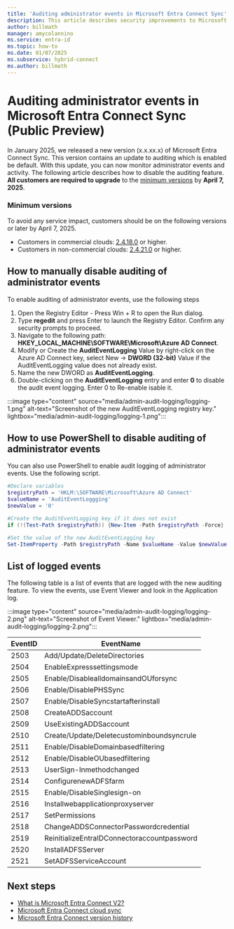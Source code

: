 ```yaml
---
title: 'Auditing administrator events in Microsoft Entra Connect Sync'
description: This article describes security improvements to Microsoft Entra Connect Sync and how to enable logging of administrator activities.
author: billmath
manager: amycolannino
ms.service: entra-id
ms.topic: how-to
ms.date: 01/07/2025
ms.subservice: hybrid-connect
ms.author: billmath
---
```


# Auditing administrator events in Microsoft Entra Connect Sync (Public Preview)

In January 2025, we released a new version (x.x.xx.x) of Microsoft Entra Connect Sync. This version contains an update to auditing which is enabled be default. With this update, you can now monitor administrator events and activity.  The following article describes how to disable the auditing feature.  **All customers are required to upgrade** to the [minimum versions](#minimum-versions) by **April 7, 2025**. 

### Minimum versions 

To avoid any service impact, customers should be on the following versions or later by April 7, 2025. 
- Customers in commercial clouds: [2.4.18.0](reference-connect-version-history.md#24180) or higher.
- Customers in non-commercial clouds: [2.4.21.0](reference-connect-version-history.md#24210) or higher. 

## How to manually disable auditing of administrator events
To enable auditing of administrator events, use the following steps

1. Open the Registry Editor - Press Win + R to open the Run dialog. 
2. Type **regedit** and press Enter to launch the Registry Editor. Confirm any security prompts to proceed. 
3. Navigate to the following path: **HKEY_LOCAL_MACHINE\SOFTWARE\Microsoft\Azure AD Connect**.  
4. Modify or Create the **AuditEventLogging** Value by right-click on the Azure AD Connect key, select New -> **DWORD (32-bit)** Value if the AuditEventLogging value does not already exist. 
5. Name the new DWORD as **AuditEventLogging**. 
6. Double-clicking on the **AuditEventLogging** entry and enter **0** to disable the audit event logging.  Enter 0 to Re-enable isable it. 

:::image type="content" source="media/admin-audit-logging/logging-1.png" alt-text="Screenshot of the new AuditEventLogging registry key." lightbox="media/admin-audit-logging/logging-1.png":::


## How to use PowerShell to disable auditing of administrator events
You can also use PowerShell to enable audit logging of administrator events.  Use the following script.

  ```powershell
  #Declare variables
  $registryPath = 'HKLM:\SOFTWARE\Microsoft\Azure AD Connect'
  $valueName = 'AuditEventLoggging'
  $newValue = '0'

  #Create the AuditEventLogging key if it does not exist
  if (!(Test-Path $registryPath)) {New-Item -Path $registryPath -Force}

  #Set the value of the new AuditEventLogging key
  Set-ItemProperty -Path $registryPath -Name $valueName -Value $newValue
  ```

## List of logged events
The following table is a list of events that are logged with the new auditing feature.  To view the events, use Event Viewer and look in the Application log. 

:::image type="content" source="media/admin-audit-logging/logging-2.png" alt-text="Screenshot of Event Viewer." lightbox="media/admin-audit-logging/logging-2.png":::

|EventID|EventName|
|-----|-----|
|2503|Add/Update/DeleteDirectories|
|2504|EnableExpresssettingsmode| 
|2505|Enable/DisablealldomainsandOUforsync| 
|2506|Enable/DisablePHSSync| 
|2507|Enable/DisableSyncstartafterinstall| 
|2508|CreateADDSaccount| 
|2509|UseExistingADDSaccount| 
|2510|Create/Update/Deletecustominboundsyncrule| 
|2511|Enable/DisableDomainbasedfiltering|
|2512|Enable/DisableOUbasedfiltering| 
|2513|UserSign-Inmethodchanged|
|2514|ConfigurenewADFSfarm| 
|2515|Enable/DisableSinglesign-on| 
|2516|Installwebapplicationproxyserver|
|2517|SetPermissions| 
|2518|ChangeADDSConnectorPasswordcredential| 
|2519|ReinitializeEntraIDConnectoraccountpassword| 
|2520|InstallADFSServer| 
|2521|SetADFSServiceAccount| 


  ## Next steps

- [What is Microsoft Entra Connect V2?](whatis-azure-ad-connect-v2.md)
- [Microsoft Entra Connect cloud sync](/azure/active-directory/cloud-sync/what-is-cloud-sync)
- [Microsoft Entra Connect version history](reference-connect-version-history.md)